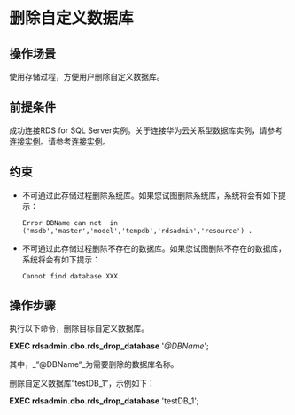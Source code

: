 # 删除自定义数据库<a name="ZH-CN_TOPIC_0161221248"></a>

## 操作场景<a name="section10591036105210"></a>

使用存储过程，方便用户删除自定义数据库。

## 前提条件<a name="section10722125455214"></a>

成功连接RDS for SQL Server实例。关于连接华为云关系型数据库实例，请参考[连接实例](https://support.huaweicloud.com/qs-rds/rds_03_0007.html)。请参考[连接实例](https://support-intl.huaweicloud.com/zh-cn/qs-rds/rds_03_0007.html)。

## 约束<a name="section4252112814101"></a>

-   不可通过此存储过程删除系统库。如果您试图删除系统库，系统将会有如下提示：

    ```
    Error DBName can not  in ('msdb','master','model','tempdb','rdsadmin','resource') .
    ```


-   不可通过此存储过程删除不存在的数据库。如果您试图删除不存在的数据库，系统将会有如下提示：

    ```
    Cannot find database XXX.
    ```


## 操作步骤<a name="section79631819532"></a>

执行以下命令，删除目标自定义数据库。

**EXEC rdsadmin.dbo.rds\_drop\_database**  '_@DBName_';

其中，_“@DBName“_为需要删除的数据库名称。

删除自定义数据库“testDB\_1”，示例如下：

**EXEC rdsadmin.dbo.rds\_drop\_database**  'testDB\_1';

